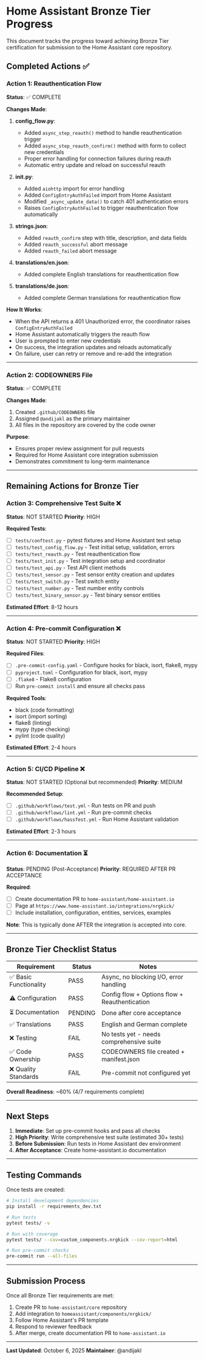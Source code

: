 # Home Assistant Bronze Tier Progress

This document tracks the progress toward achieving Bronze Tier certification for submission to the Home Assistant core repository.

## Completed Actions ✅

### Action 1: Reauthentication Flow
**Status**: ✅ COMPLETE

**Changes Made**:
1. **config_flow.py**:
   - Added `async_step_reauth()` method to handle reauthentication trigger
   - Added `async_step_reauth_confirm()` method with form to collect new credentials
   - Proper error handling for connection failures during reauth
   - Automatic entry update and reload on successful reauth

2. **__init__.py**:
   - Added `aiohttp` import for error handling
   - Added `ConfigEntryAuthFailed` import from Home Assistant
   - Modified `_async_update_data()` to catch 401 authentication errors
   - Raises `ConfigEntryAuthFailed` to trigger reauthentication flow automatically

3. **strings.json**:
   - Added `reauth_confirm` step with title, description, and data fields
   - Added `reauth_successful` abort message
   - Added `reauth_failed` abort message

4. **translations/en.json**:
   - Added complete English translations for reauthentication flow

5. **translations/de.json**:
   - Added complete German translations for reauthentication flow

**How It Works**:
- When the API returns a 401 Unauthorized error, the coordinator raises `ConfigEntryAuthFailed`
- Home Assistant automatically triggers the reauth flow
- User is prompted to enter new credentials
- On success, the integration updates and reloads automatically
- On failure, user can retry or remove and re-add the integration

---

### Action 2: CODEOWNERS File
**Status**: ✅ COMPLETE

**Changes Made**:
1. Created `.github/CODEOWNERS` file
2. Assigned `@andijakl` as the primary maintainer
3. All files in the repository are covered by the code owner

**Purpose**:
- Ensures proper review assignment for pull requests
- Required for Home Assistant core integration submission
- Demonstrates commitment to long-term maintenance

---

## Remaining Actions for Bronze Tier

### Action 3: Comprehensive Test Suite ❌
**Status**: NOT STARTED
**Priority**: HIGH

**Required Tests**:
- [ ] `tests/conftest.py` - pytest fixtures and Home Assistant test setup
- [ ] `tests/test_config_flow.py` - Test initial setup, validation, errors
- [ ] `tests/test_reauth.py` - Test reauthentication flow
- [ ] `tests/test_init.py` - Test integration setup and coordinator
- [ ] `tests/test_api.py` - Test API client methods
- [ ] `tests/test_sensor.py` - Test sensor entity creation and updates
- [ ] `tests/test_switch.py` - Test switch entity
- [ ] `tests/test_number.py` - Test number entity controls
- [ ] `tests/test_binary_sensor.py` - Test binary sensor entities

**Estimated Effort**: 8-12 hours

---

### Action 4: Pre-commit Configuration ❌
**Status**: NOT STARTED
**Priority**: HIGH

**Required Files**:
- [ ] `.pre-commit-config.yaml` - Configure hooks for black, isort, flake8, mypy
- [ ] `pyproject.toml` - Configuration for black, isort, mypy
- [ ] `.flake8` - Flake8 configuration
- [ ] Run `pre-commit install` and ensure all checks pass

**Required Tools**:
- black (code formatting)
- isort (import sorting)
- flake8 (linting)
- mypy (type checking)
- pylint (code quality)

**Estimated Effort**: 2-4 hours

---

### Action 5: CI/CD Pipeline ❌
**Status**: NOT STARTED (Optional but recommended)
**Priority**: MEDIUM

**Recommended Setup**:
- [ ] `.github/workflows/test.yml` - Run tests on PR and push
- [ ] `.github/workflows/lint.yml` - Run pre-commit checks
- [ ] `.github/workflows/hassfest.yml` - Run Home Assistant validation

**Estimated Effort**: 2-3 hours

---

### Action 6: Documentation ⏳
**Status**: PENDING (Post-Acceptance)
**Priority**: REQUIRED AFTER PR ACCEPTANCE

**Required**:
- [ ] Create documentation PR to `home-assistant/home-assistant.io`
- [ ] Page at `https://www.home-assistant.io/integrations/nrgkick/`
- [ ] Include installation, configuration, entities, services, examples

**Note**: This is typically done AFTER the integration is accepted into core.

---

## Bronze Tier Checklist Status

| Requirement | Status | Notes |
|-------------|--------|-------|
| ✅ Basic Functionality | PASS | Async, no blocking I/O, error handling |
| ⚠️ Configuration | PASS | Config flow + Options flow + Reauthentication |
| ⏳ Documentation | PENDING | Done after core acceptance |
| ✅ Translations | PASS | English and German complete |
| ❌ Testing | FAIL | No tests yet - needs comprehensive suite |
| ✅ Code Ownership | PASS | CODEOWNERS file created + manifest.json |
| ❌ Quality Standards | FAIL | Pre-commit not configured yet |

**Overall Readiness**: ~60% (4/7 requirements complete)

---

## Next Steps

1. **Immediate**: Set up pre-commit hooks and pass all checks
2. **High Priority**: Write comprehensive test suite (estimated 30+ tests)
3. **Before Submission**: Run tests in Home Assistant dev environment
4. **After Acceptance**: Create home-assistant.io documentation

---

## Testing Commands

Once tests are created:

```bash
# Install development dependencies
pip install -r requirements_dev.txt

# Run tests
pytest tests/ -v

# Run with coverage
pytest tests/ --cov=custom_components.nrgkick --cov-report=html

# Run pre-commit checks
pre-commit run --all-files
```

---

## Submission Process

Once all Bronze Tier requirements are met:

1. Create PR to `home-assistant/core` repository
2. Add integration to `homeassistant/components/nrgkick/`
3. Follow Home Assistant's PR template
4. Respond to reviewer feedback
5. After merge, create documentation PR to `home-assistant.io`

---

**Last Updated**: October 6, 2025
**Maintainer**: @andijakl
